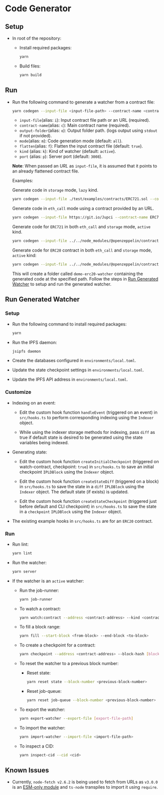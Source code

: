 # Code Generator

## Setup

* In root of the repository:

  * Install required packages:

      ```bash
      yarn
      ```

  * Build files:

      ```bash
      yarn build
      ```

## Run

* Run the following command to generate a watcher from a contract file:

  ```bash
  yarn codegen --input-file <input-file-path> --contract-name <contract-name> --output-folder [output-folder] --mode [eth_call | storage | all] --flatten [true | false] --kind [lazy | active] --port [server-port]
  ```

    * `input-file`(alias: `i`): Input contract file path or an URL (required).
    * `contract-name`(alias: `c`): Main contract name (required).
    * `output-folder`(alias: `o`): Output folder path. (logs output using `stdout` if not provided).
    * `mode`(alias: `m`): Code generation mode (default: `all`).
    * `flatten`(alias: `f`): Flatten the input contract file (default: `true`).
    * `kind` (alias: `k`): Kind of watcher (default: `active`).
    * `port` (alias: `p`): Server port (default: `3008`).

  **Note**: When passed an *URL* as `input-file`, it is assumed that it points to an already flattened contract file.

  Examples:

  Generate code in `storage` mode, `lazy` kind.

  ```bash
  yarn codegen --input-file ./test/examples/contracts/ERC721.sol --contract-name ERC721 --output-folder ../my-erc721-watcher --mode storage --kind lazy
  ```

  Generate code in `eth_call` mode using a contract provided by an URL.

  ```bash
  yarn codegen --input-file https://git.io/Jupci --contract-name ERC721 --output-folder ../my-erc721-watcher --mode eth_call
  ```

  Generate code for `ERC721` in both `eth_call` and `storage` mode, `active` kind.

  ```bash
  yarn codegen --input-file ../../node_modules/@openzeppelin/contracts/token/ERC721/ERC721.sol --contract-name ERC721 --output-folder ../demo-erc721-watcher --mode all --kind active
  ```

  Generate code for `ERC20` contract in both `eth_call` and `storage` mode, `active` kind:

  ```bash
  yarn codegen --input-file ../../node_modules/@openzeppelin/contracts/token/ERC20/ERC20.sol --contract-name ERC20 --output-folder ../demo-erc20-watcher --mode all --kind active
  ```

  This will create a folder called `demo-erc20-watcher` containing the generated code at the specified path. Follow the steps in [Run Generated Watcher](#run-generated-watcher) to setup and run the generated watcher.

## Run Generated Watcher

### Setup

* Run the following command to install required packages:

  ```bash
  yarn
  ```

* Run the IPFS daemon:

  ```bash
  jsipfs daemon
  ```

* Create the databases configured in `environments/local.toml`.

* Update the state checkpoint settings in `environments/local.toml`.

* Update the IPFS API address in `environments/local.toml`.

### Customize

* Indexing on an event:

  * Edit the custom hook function `handleEvent` (triggered on an event) in `src/hooks.ts` to perform corresponding indexing using the `Indexer` object.

  * While using the indexer storage methods for indexing, pass `diff` as true if default state is desired to be generated using the state variables being indexed.

* Generating state:

  * Edit the custom hook function `createInitialCheckpoint` (triggered on watch-contract, checkpoint: `true`) in `src/hooks.ts` to save an initial checkpoint `IPLDBlock` using the `Indexer` object.

  * Edit the custom hook function `createStateDiff` (triggered on a block) in `src/hooks.ts` to save the state in a `diff` `IPLDBlock` using the `Indexer` object. The default state (if exists) is updated.

  * Edit the custom hook function `createStateCheckpoint` (triggered just before default and CLI checkpoint) in `src/hooks.ts` to save the state in a `checkpoint` `IPLDBlock` using the `Indexer` object.

* The existing example hooks in `src/hooks.ts` are for an `ERC20` contract.

### Run

* Run lint:

  ```bash
  yarn lint
  ```

* Run the watcher:

  ```bash
  yarn server
  ```

* If the watcher is an `active` watcher:

  * Run the job-runner:

    ```bash
    yarn job-runner
    ```

  * To watch a contract:

    ```bash
    yarn watch:contract --address <contract-address> --kind <contract-kind> --checkpoint <true | false> --starting-block [block-number]
    ```

  * To fill a block range:

    ```bash
    yarn fill --start-block <from-block> --end-block <to-block>
    ```

  * To create a checkpoint for a contract:

    ```bash
    yarn checkpoint --address <contract-address> --block-hash [block-hash]
    ```
  
  * To reset the watcher to a previous block number:

    * Reset state:

      ```bash
      yarn reset state --block-number <previous-block-number>
      ```

    * Reset job-queue:

      ```bash
      yarn reset job-queue --block-number <previous-block-number>
      ```

  * To export the watcher:

    ```bash
    yarn export-watcher --export-file [export-file-path]
    ```

  * To import the watcher:

    ```bash
    yarn import-watcher --import-file <import-file-path>
    ```
  
  * To inspect a CID:

    ```bash
    yarn inspect-cid --cid <cid>
    ```

## Known Issues

* Currently, `node-fetch v2.6.2` is being used to fetch from URLs as `v3.0.0` is an [ESM-only module](https://www.npmjs.com/package/node-fetch#loading-and-configuring-the-module) and `ts-node` transpiles to import  it using `require`.
